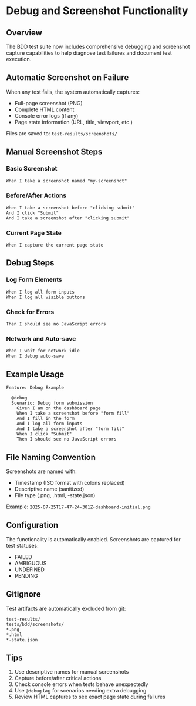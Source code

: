 # Debug and Screenshot Functionality

## Overview
The BDD test suite now includes comprehensive debugging and screenshot capture capabilities to help diagnose test failures and document test execution.

## Automatic Screenshot on Failure

When any test fails, the system automatically captures:
- Full-page screenshot (PNG)
- Complete HTML content
- Console error logs (if any)
- Page state information (URL, title, viewport, etc.)

Files are saved to: `test-results/screenshots/`

## Manual Screenshot Steps

### Basic Screenshot
```gherkin
When I take a screenshot named "my-screenshot"
```

### Before/After Actions
```gherkin
When I take a screenshot before "clicking submit"
And I click "Submit"
And I take a screenshot after "clicking submit"
```

### Current Page State
```gherkin
When I capture the current page state
```

## Debug Steps

### Log Form Elements
```gherkin
When I log all form inputs
When I log all visible buttons
```

### Check for Errors
```gherkin
Then I should see no JavaScript errors
```

### Network and Auto-save
```gherkin
When I wait for network idle
When I debug auto-save
```

## Example Usage

```gherkin
Feature: Debug Example
  
  @debug
  Scenario: Debug form submission
    Given I am on the dashboard page
    When I take a screenshot before "form fill"
    And I fill in the form
    And I log all form inputs
    And I take a screenshot after "form fill"
    When I click "Submit"
    Then I should see no JavaScript errors
```

## File Naming Convention

Screenshots are named with:
- Timestamp (ISO format with colons replaced)
- Descriptive name (sanitized)
- File type (.png, .html, -state.json)

Example: `2025-07-25T17-47-24-301Z-dashboard-initial.png`

## Configuration

The functionality is automatically enabled. Screenshots are captured for test statuses:
- FAILED
- AMBIGUOUS
- UNDEFINED  
- PENDING

## Gitignore

Test artifacts are automatically excluded from git:
```
test-results/
tests/bdd/screenshots/
*.png
*.html
*-state.json
```

## Tips

1. Use descriptive names for manual screenshots
2. Capture before/after critical actions
3. Check console errors when tests behave unexpectedly
4. Use `@debug` tag for scenarios needing extra debugging
5. Review HTML captures to see exact page state during failures